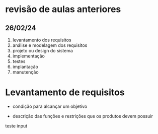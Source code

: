 
# revisão de aulas anteriores

## 26/02/24

1. levantamento dos requisitos
2. análise e modelagem dos requisitos
3. projeto ou design do sistema
4. implementação
5. testes
6. implantação
7. manutenção

# Levantamento de requisitos

- condição para alcançar um objetivo
  
- descrição das funções e restrições que os produtos devem possuir

teste input 